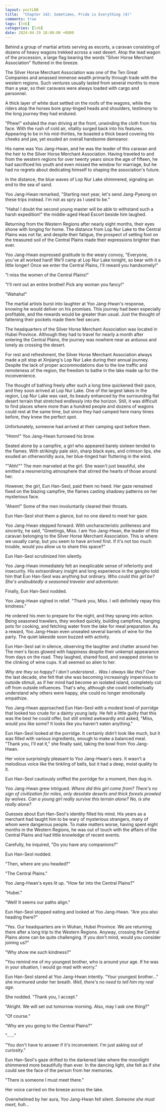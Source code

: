 ```yaml
---
layout: postLNB
title:  "Chapter 142: Sometimes, Pride is Everything (4)"
comments: true
tags: [lnb]
categories: [lnb]
date: 2024-04-29 18:00:00 +0800
---
```


Behind a group of martial artists serving as escorts, a caravan consisting of dozens of heavy wagons trekked across a vast desert. Atop the lead wagon of the procession, a large flag bearing the words "Silver Horse Merchant Association" fluttered in the breeze.

The Silver Horse Merchant Association was one of the Ten Great Companies and amassed immense wealth primarily through trade with the western regions. Such ventures usually lasted from several months to more than a year, so their caravans were always loaded with cargo and personnel.

A thick layer of white dust settled on the roofs of the wagons, while the riders atop the horses bore gray-tinged heads and shoulders, testimony to the long journey they had endured.

"Phew!" exhaled the man driving at the front, unwinding the cloth from his face. With the rush of cold air, vitality surged back into his features. Appearing to be in his mid-thirties, he boasted a thick beard covering his cheeks and jaw, yet exuded an overall handsome demeanor.

His name was Yoo Jang-Hwan, and he was the leader of this caravan and the heir to the Silver Horse Merchant Association. Having traveled to and from the western regions for over twenty years since the age of fifteen, he had sacrificed his youth and even missed the window for marriage, but he had no regrets about dedicating himself to shaping the association's future.

In the distance, the blue waves of Lop Nur Lake shimmered, signaling an end to the sea of sand.

Yoo Jang-Hwan remarked, "Starting next year, let's send Jang-Pyeong on these trips instead. I'm not as spry as I used to be."

"Haha! I doubt the second young master will be able to withstand such a harsh expedition!" the middle-aged Head Escort beside him laughed.

Returning from the Western Regions after nearly eight months, their eyes shone with longing for home. The distance from Lop Nur Lake to the Central Plains was not far, and despite their fatigue, the prospect of setting foot on the treasured soil of the Central Plains made their expressions brighter than ever.

Yoo Jang-Hwan expressed gratitude to the weary convoy, "Everyone, you've all worked hard! We'll camp at Lop Nur Lake tonight, so bear with it a little longer! Once we enter the Central Plains, I'll reward you handsomely!"

"I miss the women of the Central Plains!"

"I'll rent out an entire brothel! Pick any woman you fancy!"

"Wahaha!"

The martial artists burst into laughter at Yoo Jang-Hwan's response, knowing he would deliver on his promises. This journey had been especially profitable, and the rewards would be greater than usual. Just the thought of fattening their pockets made them feel secure.

The headquarters of the Silver Horse Merchant Association was located in Hubei Province. Although they had to travel for nearly a month after entering the Central Plains, the journey was nowhere near as arduous and lonely as crossing the desert.

For rest and refreshment, the Silver Horse Merchant Association always made a pit stop at Xinjiang's Lop Nur Lake during their annual journey. Despite the lack of proper accommodations due to the low traffic and remoteness of the region, the freedom to bathe in the lake made up for the inconvenience.

The thought of bathing freely after such a long time quickened their pace, and they soon arrived at Lop Nur Lake. One of the largest lakes in the region, Lop Nur Lake was vast, its beauty enhanced by the surrounding flat desert terrain that stretched endlessly into the horizon. Still, it was difficult to find places where more than a hundred people and dozens of wagons could rest at the same time, but since they had camped here many times before, they knew the perfect spot.

Unfortunately, someone had arrived at their camping spot before them.

"Hmm!" Yoo Jang-Hwan furrowed his brow. 

Seated alone by a campfire, a girl who appeared barely sixteen tended to the flames. With strikingly pale skin, sharp black eyes, and crimson lips, she exuded an otherworldly aura, her blue-tinged hair fluttering in the wind.

""Ahh!"" The men marveled at the girl. She wasn't just beautiful, she emitted a mesmerizing atmosphere that stirred the hearts of those around her.

However, the girl, Eun Han-Seol, paid them no heed. Her gaze remained fixed on the blazing campfire, the flames casting shadowy patterns on her mysterious face.

"Ahem!" Some of the men involuntarily cleared their throats. 

Eun Han-Seol shot them a glance, but no one dared to meet her gaze.

Yoo Jang-Hwan stepped forward. With uncharacteristic politeness and sincerity, he said, "Greetings, Miss. I am Yoo Jang-Hwan, the leader of this caravan belonging to the Silver Horse Merchant Association. This is where we usually camp, but you seem to have arrived first. If it's not too much trouble, would you allow us to share this space?"

Eun Han-Seol scrutinized him silently. 

Yoo Jang-Hwan immediately felt an inexplicable sense of inferiority and insecurity. His extraordinary insight and long experience in the gangho told him that Eun Han-Seol was anything but ordinary. *Who could this girl be? She's undoubtedly a seasoned traveler and adventurer.* 

Finally, Eun Han-Seol nodded.

Yoo Jang-Hwan sighed in relief. "Thank you, Miss. I will definitely repay this kindness."

He ordered his men to prepare for the night, and they sprang into action. Being seasoned travelers, they worked quickly, building campfires, hanging pots for cooking, and fetching water from the lake for meal preparation. As a reward, Yoo Jang-Hwan even unsealed several barrels of wine for the party. The quiet lakeside soon buzzed with activity.

Eun Han-Seol sat in silence, observing the laughter and chatter around her. The men's faces glowed with happiness despite their unkempt appearance from days on the road. They laughed, shared food, and swapped stories to the clinking of wine cups. It all seemed so alien to her.

*Why are they so happy? I don't understand… Was I always like this?* Over the last decade, she felt that she was becoming increasingly impervious to outside stimuli, as if her mind had become an isolated island, completely cut off from outside influences. That's why, although she could intellectually understand why others were happy, she could no longer emotionally empathize.

Yoo Jang-Hwan approached Eun Han-Seol with a modest bowl of porridge that looked too crude for a dainty young lady. He felt a little guilty that this was the best he could offer, but still smiled awkwardly and asked, "Miss, would you like some? It looks like you haven't eaten anything."

Eun Han-Seol looked at the porridge. It certainly didn't look like much, but it was filled with various ingredients, enough to make a balanced meal. "Thank you, I'll eat it," she finally said, taking the bowl from Yoo Jang-Hwan. 

Her voice surprisingly pleasant to Yoo Jang-Hwan's ears. It wasn't a melodious voice like the tinkling of bells, but it had a deep, moist quality to it.

Eun Han-Seol cautiously sniffed the porridge for a moment, then dug in.

Yoo Jang-Hwan grew intrigued. *Where did this girl come from? There's no sign of civilization for miles, only desolate deserts and thick forests prowled by wolves. Can a young girl really survive this terrain alone? No, is she really alone?*

Guesses about Eun Han-Seol's identity filled his mind. His years as a merchant had taught him to be wary of mysterious strangers, many of whom were dangerous people. To make matters worse, having spent eight months in the Western Regions, he was out of touch with the affairs of the Central Plains and had little knowledge of recent events.

Carefully, he inquired, "Do you have any companions?"

Eun Han-Seol nodded.

"Then, where are you headed?"

"The Central Plains."

Yoo Jang-Hwan's eyes lit up. "How far into the Central Plains?"

"Hubei."

"Well! It seems our paths align."

Eun Han-Seol stopped eating and looked at Yoo Jang-Hwan. "Are you also heading there?"

"Yes. Our headquarters are in Wuhan, Hubei Province. We are returning there after a long trip to the Western Regions. Anyway, crossing the Central Plains alone can be quite challenging. If you don't mind, would you consider joining us?" 

"Why show me such kindness?" 

"You remind me of my youngest brother, who is around your age. If he was in your situation, I would go mad with worry." 

Eun Han-Seol stared at Yoo Jang-Hwan intently. "Your youngest brother..." she murmured under her breath. *Well, there's no need to tell him my real age.* 

She nodded. "Thank you, I accept." 

"Alright. We will set out tomorrow morning. Also, may I ask one thing?" 

"Of course." 

"Why are you going to the Central Plains?" 

"......"

"You don't have to answer if it's inconvenient. I'm just asking out of curiosity." 

Eun Han-Seol's gaze drifted to the darkened lake where the moonlight shimmered more beautifully than ever. In the dancing light, she felt as if she could see the face of the person from her memories.

"There is someone I must meet there."

Her voice carried on the breeze across the lake. 

Overwhelmed by her aura, Yoo Jang-Hwan fell silent. *Someone she must meet, huh…*
